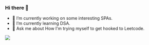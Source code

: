 ### Hi there 👋

- 🔭 I’m currently working on some interesting SPAs.
- 🌱 I’m currently learning DSA.
- 💬 Ask me about How I'm trying myself to get hooked to Leetcode.



<!--
**vikkyu129/vikkyu129** is a ✨ _special_ ✨ repository because its `README.md` (this file) appears on your GitHub profile.

Here are some ideas to get you started:

- 🔭 I’m currently working on ...
- 🌱 I’m currently learning ...
- 👯 I’m looking to collaborate on ...
- 🤔 I’m looking for help with ...
- 💬 Ask me about ...
- 📫 How to reach me: ...
- 😄 Pronouns: ...
- ⚡ Fun fact: ...
-->

![](https://leetcard.jacoblin.cool/uvkudulla?ext=heatmap)
